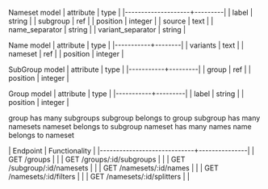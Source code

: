 Nameset model
| attribute          | type    |
|--------------------+---------|
| label              | string  |
| subgroup           | ref     |
| position           | integer |
| source             | text  |
| name_separator     | string  |
| variant_separator  | string  |

Name model
| attribute | type   |
|-----------+--------|
| variants  | text |
| nameset   | ref    |
| position  | integer |

SubGroup model
| attribute | type    |
|-----------+---------|
| group     | ref     |
| position  | integer |

Group model
| attribute | type    |
|-----------+---------|
| label     | string  |
| position  | integer |

group has many subgroups
subgroup belongs to group
subgroup has many namesets
nameset belongs to subgroup
nameset has many names
name belongs to nameset

| Endpoint                    | Functionality |
|-----------------------------+---------------|
| GET /groups                 |               |
| GET /groups/:id/subgroups   |               |
| GET /subgroup/:id/namesets  |               |
| GET /namesets/:id/names     |               |
| GET /namesets/:id/filters   |               |
| GET /namesets/:id/splitters |               |
